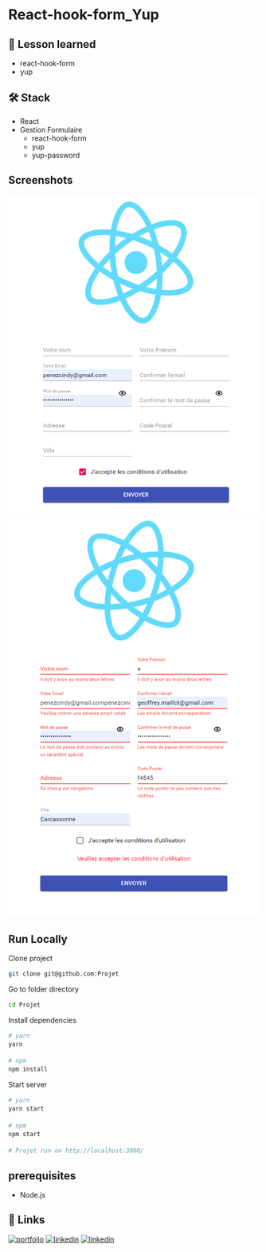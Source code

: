 
# React-hook-form_Yup



## 📖 Lesson learned

- react-hook-form
- yup 

## 🛠 Stack

- React
- Gestion Formulaire
   - react-hook-form
   - yup
   - yup-password




## Screenshots

![App Screenshot](./2022-07-25_15h38_06.png)
![App Screenshot](./2022-07-25_15h41_20.png)




## Run Locally


Clone project
```bash
git clone git@github.com:Projet
```

Go to folder directory
```bash
cd Projet
```


Install dependencies
```bash
# yarn
yarn

# npm
npm install
```

Start server
```bash
# yarn
yarn start

# npm
npm start

# Projet run on http://localhost:3000/
```





## prerequisites

- Node.js

## 🔗 Links

[![portfolio](https://img.shields.io/badge/my_portfolio-000?style=for-the-badge&logo=ko-fi&logoColor=white)](https://maillot-geoffrey-portfolio.xyz/)
[![linkedin](https://img.shields.io/badge/linkedin-0A66C2?style=for-the-badge&logo=linkedin&logoColor=white)](https://www.linkedin.com/in/geoffrey-maillot-06a1411bb/)
[![linkedin](https://img.shields.io/badge/github-24292F?style=for-the-badge&logo=github&logocolor=white)](https://github.com/Geoffrey-Maillot/)

